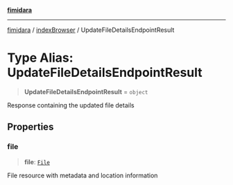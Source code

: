 [**fimidara**](../../README.md)

***

[fimidara](../../modules.md) / [indexBrowser](../README.md) / UpdateFileDetailsEndpointResult

# Type Alias: UpdateFileDetailsEndpointResult

> **UpdateFileDetailsEndpointResult** = `object`

Response containing the updated file details

## Properties

### file

> **file**: [`File`](File.md)

File resource with metadata and location information
